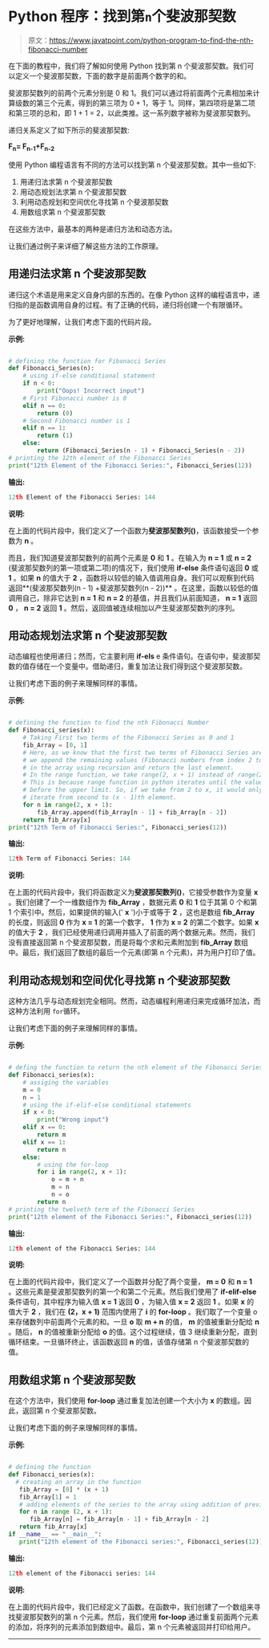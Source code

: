# Python 程序：找到第`n`个斐波那契数

> 原文：<https://www.javatpoint.com/python-program-to-find-the-nth-fibonacci-number>

在下面的教程中，我们将了解如何使用 Python 找到第 n 个斐波那契数。我们可以定义一个斐波那契数，下面的数字是前面两个数字的和。

斐波那契数列的前两个元素分别是 0 和 1。我们可以通过将前面两个元素相加来计算级数的第三个元素，得到的第三项为 0 + 1，等于 1。同样，第四项将是第二项和第三项的总和，即 1 + 1 = 2，以此类推。这一系列数字被称为斐波那契数列。

递归关系定义了如下所示的斐波那契数:

**F<sub>n</sub>= F<sub>n-1</sub>+F<sub>n-2</sub>**

使用 Python 编程语言有不同的方法可以找到第 n 个斐波那契数。其中一些如下:

1.  用递归法求第 n 个斐波那契数
2.  用动态规划法求第 n 个斐波那契数
3.  利用动态规划和空间优化寻找第 n 个斐波那契数
4.  用数组求第 n 个斐波那契数

在这些方法中，最基本的两种是递归方法和动态方法。

让我们通过例子来详细了解这些方法的工作原理。

## 用递归法求第 n 个斐波那契数

递归这个术语是用来定义自身内部的东西的。在像 Python 这样的编程语言中，递归指的是函数调用自身的过程。有了正确的代码，递归将创建一个有限循环。

为了更好地理解，让我们考虑下面的代码片段。

**示例:**

```py

# defining the function for Fibonacci Series
def Fibonacci_Series(n): 
    # using if-else conditional statement
    if n < 0:
        print("Oops! Incorrect input")
    # First Fibonacci number is 0
    elif n == 0: 
        return (0) 
    # Second Fibonacci number is 1 
    elif n == 1:
        return (1)
    else:
        return (Fibonacci_Series(n - 1) + Fibonacci_Series(n - 2)) 
# printing the 12th element of the Fibonacci Series
print("12th Element of the Fibonacci Series:", Fibonacci_Series(12))

```

**输出:**

```py
12th Element of the Fibonacci Series: 144

```

**说明:**

在上面的代码片段中，我们定义了一个函数为**斐波那契数列()**，该函数接受一个参数为 **n** 。

而且，我们知道斐波那契数列的前两个元素是 **0** 和 **1** 。在输入为 **n = 1** 或 **n = 2** (斐波那契数列的第一项或第二项)的情况下，我们使用 **if-else** 条件语句返回 **0** 或 **1** 。如果 **n** 的值大于 **2** ，函数将以较低的输入值调用自身。我们可以观察到代码返回**(斐波那契数列(n - 1) +斐波那契数列(n - 2))** 。在这里，函数以较低的值调用自己，除非它达到 **n = 1** 和 **n = 2** 的基值，并且我们从前面知道， **n = 1** 返回 **0** ， **n = 2** 返回 **1** 。然后，返回值被连续相加以产生斐波那契数列的序列。

## 用动态规划法求第 n 个斐波那契数

动态编程也使用递归；然而，它主要利用 **if-els** e 条件语句。在语句中，斐波那契数的值存储在一个变量中。借助递归，重复加法让我们得到这个斐波那契数。

让我们考虑下面的例子来理解同样的事情。

**示例:**

```py

# defining the function to find the nth Fibonacci Number
def Fibonacci_series(x):
    # Taking First two terms of the Fibonacci Series as 0 and 1
    fib_Array = [0, 1]
    # Here, as we know that the first two terms of Fibonacci Series are 0 and 1,
    # we append the remaining values (Fibonacci numbers from index 2 to x)
    # in the array using recursion and return the last element. 
    # In the range function, we take range(2, x + 1) instead of range(2, x).
    # This is because range function in python iterates until the value
    # before the upper limit. So, if we take from 2 to x, it would only
    # iterate from second to (x - 1)th element.
    for n in range(2, x + 1):
        fib_Array.append(fib_Array[n - 1] + fib_Array[n - 2])
    return fib_Array[x]
print("12th Term of Fibonacci Series:", Fibonacci_series(12))

```

**输出:**

```py
12th Term of Fibonacci Series: 144

```

**说明:**

在上面的代码片段中，我们将函数定义为**斐波那契数列()**，它接受参数作为变量 **x** 。我们创建了一个一维数组作为 **fib_Array** ，数据元素 **0** 和 **1** 位于其第 0 个和第 1 个索引中。然后，如果提供的输入(' **x** ')小于或等于 **2** ，这也是数组 **fib_Array** 的长度，则返回 **0** 作为 **x = 1** 的第一个数字， **1** 作为 **x = 2** 的第二个数字。如果 **x** 的值大于 **2** ，我们已经使用递归调用并插入了前面的两个数据元素。然而，我们没有直接返回第 n 个斐波那契数，而是将每个求和元素附加到 **fib_Array** 数组中。最后，我们返回了数组的最后一个元素(即第 n 个元素)，并为用户打印了值。

## 利用动态规划和空间优化寻找第 n 个斐波那契数

这种方法几乎与动态规划完全相同。然而，动态编程利用递归来完成循环加法，而这种方法利用 `for`循环。

让我们考虑下面的例子来理解同样的事情。

**示例:**

```py

# defing the function to return the nth element of the Fibonacci Series
def Fibonacci_series(x): 
    # assiging the variables
    m = 0
    n = 1
    # using the if-elif-else conditional statements
    if x < 0:
        print("Wrong input") 
    elif x == 0:
        return m 
    elif x == 1: 
        return n
    else:
        # using the for-loop 
        for i in range(2, x + 1): 
            o = m + n
            m = n 
            n = o 
        return n 
# printing the twelveth term of the Fibonacci Series
print("12th element of the Fibonacci Series:", Fibonacci_series(12))

```

**输出:**

```py
12th element of the Fibonacci Series: 144

```

**说明:**

在上面的代码片段中，我们定义了一个函数并分配了两个变量， **m = 0** 和 **n = 1** 。这些元素是斐波那契数列的第一个和第二个元素。然后我们使用了 **if-elif-else** 条件语句，其中程序为输入值 **x = 1** 返回 **0** ，为输入值 **x = 2** 返回 **1** 。如果 **x** 的值大于 **2** ，我们在 **(2，x + 1)** 范围内使用了 **i** 的 **for-loop** 。我们取了一个变量 o 来存储数列中前面两个元素的和。一旦 **o** 取 **m + n** 的值， **m** 的值被重新分配给 **n** 。随后， **n** 的值被重新分配给 **o** 的值。这个过程继续，值 3 继续重新分配，直到循环结束。一旦循环终止，该函数返回 **n** 的值，该值存储第 n 个斐波那契数的值。

## 用数组求第 n 个斐波那契数

在这个方法中，我们使用 **for-loop** 通过重复加法创建一个大小为 **x** 的数组。因此，返回第 n 个斐波那契数。

让我们考虑下面的例子来理解同样的事情。

**示例:**

```py

# defining the function
def Fibonacci_series(x): 
  # creating an array in the function
   fib_Array = [0] * (x + 1)
   fib_Array[1] = 1
   # adding elements of the series to the array using addition of previous two elements.
   for n in range (2, x + 1):
      fib_Array[n] = fib_Array[n - 1] + fib_Array[n - 2] 
   return fib_Array[x]
if __name__ == "__main__":
   print("12th element of the Fibonacci series:", Fibonacci_series(12))

```

**输出:**

```py
12th element of the Fibonacci series: 144

```

**说明:**

在上面的代码片段中，我们已经定义了函数。在函数中，我们创建了一个数组来寻找斐波那契数列的第 n 个元素。然后，我们使用 **for-loop** 通过重复前面两个元素的添加，将序列的元素添加到数组中。最后，第 n 个元素被返回并打印给用户。

* * *